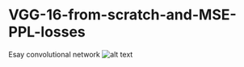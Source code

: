# VGG-16-from-scratch-and-MSE-PPL-losses
Esay convolutional network
![alt text](https://github.com/DFGANDP/VGG-16-from-scratch-and-MSE-PPL-losses/blob/main/sad_conv1.jpg.jpg?raw=true)

